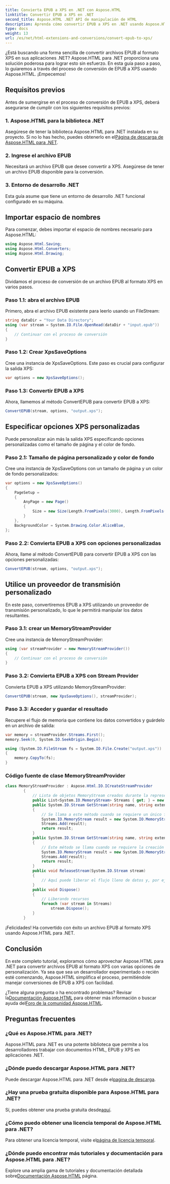 ```yaml
---
title: Convierta EPUB a XPS en .NET con Aspose.HTML
linktitle: Convertir EPUB a XPS en .NET
second_title: Aspose.HTML .NET API de manipulación de HTML
description: Aprenda cómo convertir EPUB a XPS en .NET usando Aspose.HTML para .NET. Siga nuestra guía paso a paso para realizar conversiones sin esfuerzo.
type: docs
weight: 13
url: /es/net/html-extensions-and-conversions/convert-epub-to-xps/
---
```


¿Está buscando una forma sencilla de convertir archivos EPUB al formato XPS en sus aplicaciones .NET? Aspose.HTML para .NET proporciona una solución poderosa para lograr esto sin esfuerzo. En esta guía paso a paso, lo guiaremos a través del proceso de conversión de EPUB a XPS usando Aspose.HTML. ¡Empecemos!

## Requisitos previos

Antes de sumergirse en el proceso de conversión de EPUB a XPS, deberá asegurarse de cumplir con los siguientes requisitos previos:

### 1. Aspose.HTML para la biblioteca .NET

 Asegúrese de tener la biblioteca Aspose.HTML para .NET instalada en su proyecto. Si no lo has hecho, puedes obtenerlo en el[Página de descarga de Aspose.HTML para .NET](https://releases.aspose.com/html/net/).

### 2. Ingrese el archivo EPUB

Necesitará un archivo EPUB que desee convertir a XPS. Asegúrese de tener un archivo EPUB disponible para la conversión.

### 3. Entorno de desarrollo .NET

Esta guía asume que tiene un entorno de desarrollo .NET funcional configurado en su máquina.

## Importar espacio de nombres

Para comenzar, debes importar el espacio de nombres necesario para Aspose.HTML:

```csharp
using Aspose.Html.Saving;
using Aspose.Html.Converters;
using Aspose.Html.Drawing;
```

## Convertir EPUB a XPS

Dividamos el proceso de conversión de un archivo EPUB al formato XPS en varios pasos.

### Paso 1.1: abra el archivo EPUB

Primero, abra el archivo EPUB existente para leerlo usando un FileStream:

```csharp
string dataDir = "Your Data Directory";
using (var stream = System.IO.File.OpenRead(dataDir + "input.epub"))
{
    // Continuar con el proceso de conversión
}
```

### Paso 1.2: Crear XpsSaveOptions

Cree una instancia de XpsSaveOptions. Este paso es crucial para configurar la salida XPS:

```csharp
var options = new XpsSaveOptions();
```

### Paso 1.3: Convertir EPUB a XPS

Ahora, llamemos al método ConvertEPUB para convertir EPUB a XPS:

```csharp
ConvertEPUB(stream, options, "output.xps");
```

## Especificar opciones XPS personalizadas

Puede personalizar aún más la salida XPS especificando opciones personalizadas como el tamaño de página y el color de fondo.

### Paso 2.1: Tamaño de página personalizado y color de fondo

Cree una instancia de XpsSaveOptions con un tamaño de página y un color de fondo personalizados:

```csharp
var options = new XpsSaveOptions()
{
    PageSetup =
    {
        AnyPage = new Page()
        {
            Size = new Size(Length.FromPixels(3000), Length.FromPixels(1000))
        }
    },
    BackgroundColor = System.Drawing.Color.AliceBlue,
};
```

### Paso 2.2: Convierta EPUB a XPS con opciones personalizadas

Ahora, llame al método ConvertEPUB para convertir EPUB a XPS con las opciones personalizadas:

```csharp
ConvertEPUB(stream, options, "output.xps");
```

## Utilice un proveedor de transmisión personalizado

En este paso, convertiremos EPUB a XPS utilizando un proveedor de transmisión personalizado, lo que le permitirá manipular los datos resultantes.

### Paso 3.1: crear un MemoryStreamProvider

Cree una instancia de MemoryStreamProvider:

```csharp
using (var streamProvider = new MemoryStreamProvider())
{
    // Continuar con el proceso de conversión
}
```

### Paso 3.2: Convierta EPUB a XPS con Stream Provider

Convierta EPUB a XPS utilizando MemoryStreamProvider:

```csharp
ConvertEPUB(stream, new XpsSaveOptions(), streamProvider);
```

### Paso 3.3: Acceder y guardar el resultado

Recupere el flujo de memoria que contiene los datos convertidos y guárdelo en un archivo de salida:

```csharp
var memory = streamProvider.Streams.First();
memory.Seek(0, System.IO.SeekOrigin.Begin);

using (System.IO.FileStream fs = System.IO.File.Create("output.xps"))
{
    memory.CopyTo(fs);
}
```

### Código fuente de clase MemoryStreamProvider

```csharp
class MemoryStreamProvider : Aspose.Html.IO.ICreateStreamProvider
        {
            // Lista de objetos MemoryStream creados durante la representación del documento
            public List<System.IO.MemoryStream> Streams { get; } = new List<System.IO.MemoryStream>();
            public System.IO.Stream GetStream(string name, string extension)
            {
                // Se llama a este método cuando se requiere un único flujo de salida, por ejemplo para formatos XPS, PDF o TIFF.
                System.IO.MemoryStream result = new System.IO.MemoryStream();
                Streams.Add(result);
                return result;
            }
            public System.IO.Stream GetStream(string name, string extension, int page)
            {
                // Este método se llama cuando se requiere la creación de múltiples flujos de salida. Por ejemplo, durante el renderizado HTML para listar los archivos de imagen (JPG, PNG, etc.)
                System.IO.MemoryStream result = new System.IO.MemoryStream();
                Streams.Add(result);
                return result;
            }
            public void ReleaseStream(System.IO.Stream stream)
            {
                // Aquí puede liberar el flujo lleno de datos y, por ejemplo, descargarlo en el disco duro.
            }
            public void Dispose()
            {
                // Liberando recursos
                foreach (var stream in Streams)
                    stream.Dispose();
            }
        }
```
¡Felicidades! Ha convertido con éxito un archivo EPUB al formato XPS usando Aspose.HTML para .NET.

## Conclusión

En este completo tutorial, exploramos cómo aprovechar Aspose.HTML para .NET para convertir archivos EPUB al formato XPS con varias opciones de personalización. Ya sea que sea un desarrollador experimentado o recién esté comenzando, Aspose.HTML simplifica el proceso, permitiéndole manejar conversiones de EPUB a XPS con facilidad.

 ¿Tiene alguna pregunta o ha encontrado problemas? Revisar la[Documentación Aspose.HTML](https://reference.aspose.com/html/net/) para obtener más información o buscar ayuda del[Foro de la comunidad Aspose.HTML](https://forum.aspose.com/).

## Preguntas frecuentes

### ¿Qué es Aspose.HTML para .NET?
Aspose.HTML para .NET es una potente biblioteca que permite a los desarrolladores trabajar con documentos HTML, EPUB y XPS en aplicaciones .NET.

### ¿Dónde puedo descargar Aspose.HTML para .NET?
 Puede descargar Aspose.HTML para .NET desde el[pagina de descarga](https://releases.aspose.com/html/net/).

### ¿Hay una prueba gratuita disponible para Aspose.HTML para .NET?
 Sí, puedes obtener una prueba gratuita desde[aquí](https://releases.aspose.com/).

### ¿Cómo puedo obtener una licencia temporal de Aspose.HTML para .NET?
 Para obtener una licencia temporal, visite el[página de licencia temporal](https://purchase.aspose.com/temporary-license/).

### ¿Dónde puedo encontrar más tutoriales y documentación para Aspose.HTML para .NET?
 Explore una amplia gama de tutoriales y documentación detallada sobre[Documentación Aspose.HTML](https://reference.aspose.com/html/net/) página.